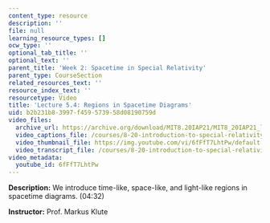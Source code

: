 ```yaml
---
content_type: resource
description: ''
file: null
learning_resource_types: []
ocw_type: ''
optional_tab_title: ''
optional_text: ''
parent_title: 'Week 2: Spacetime in Special Relativity'
parent_type: CourseSection
related_resources_text: ''
resource_index_text: ''
resourcetype: Video
title: 'Lecture 5.4: Regions in Spacetime Diagrams'
uid: b2b231b8-3997-f459-5739-58d08190759d
video_files:
  archive_url: https://archive.org/download/MIT8.20IAP21/MIT8_20IAP21_lec05-4_300k.mp4
  video_captions_file: /courses/8-20-introduction-to-special-relativity-january-iap-2021/d5be789f38d2576ea0913e817a1d9b37_6fFfT7LhtPw.vtt
  video_thumbnail_file: https://img.youtube.com/vi/6fFfT7LhtPw/default.jpg
  video_transcript_file: /courses/8-20-introduction-to-special-relativity-january-iap-2021/7c6b12d7521fd884b866ebcb7f38f13c_6fFfT7LhtPw.pdf
video_metadata:
  youtube_id: 6fFfT7LhtPw
---
```


**Description:** We introduce time-like, space-like, and light-like regions in spacetime diagrams. (04:32)

**Instructor:** Prof. Markus Klute
